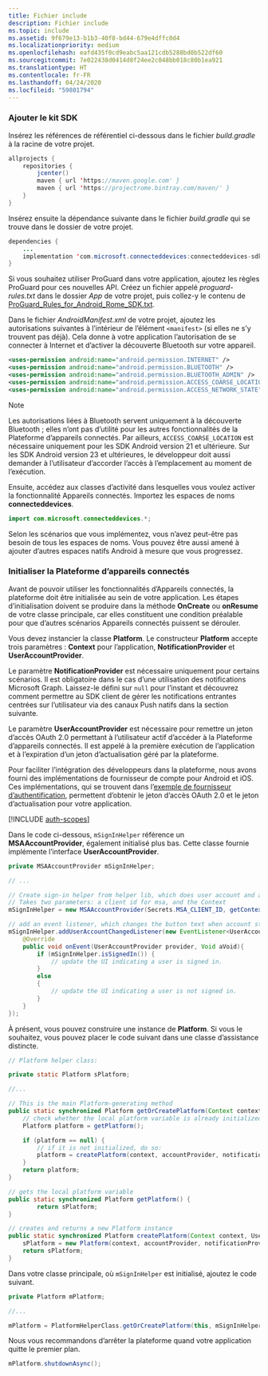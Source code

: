 ```yaml
---
title: Fichier include
description: Fichier include
ms.topic: include
ms.assetid: 9f679e13-b1b3-40f8-bd44-679e4dffc0d4
ms.localizationpriority: medium
ms.openlocfilehash: eafd435f0cd9eabc5aa121cdb5288bd0b522df60
ms.sourcegitcommit: 7e022438d0414d8f24ee2c048bb018c80b1ea921
ms.translationtype: HT
ms.contentlocale: fr-FR
ms.lasthandoff: 04/24/2020
ms.locfileid: "59801794"
---
```

### <a name="add-the-sdk"></a>Ajouter le kit SDK

Insérez les références de référentiel ci-dessous dans le fichier *build.gradle* à la racine de votre projet.

```java
allprojects {
    repositories {
        jcenter()
        maven { url 'https://maven.google.com' }
        maven { url 'https://projectrome.bintray.com/maven/' }
    }
}
```
Insérez ensuite la dépendance suivante dans le fichier _build.gradle_ qui se trouve dans le dossier de votre projet.

```java
dependencies { 
    ...
    implementation 'com.microsoft.connecteddevices:connecteddevices-sdk:0.11.0'
}
```

Si vous souhaitez utiliser ProGuard dans votre application, ajoutez les règles ProGuard pour ces nouvelles API. Créez un fichier appelé *proguard-rules.txt* dans le dossier *App* de votre projet, puis collez-y le contenu de [ProGuard_Rules_for_Android_Rome_SDK.txt](https://github.com/Microsoft/project-rome/blob/master/Android/ProGuard_Rules_for_Android_Rome_SDK.txt).

Dans le fichier *AndroidManifest.xml* de votre projet, ajoutez les autorisations suivantes à l’intérieur de l’élément `<manifest>` (si elles ne s’y trouvent pas déjà). Cela donne à votre application l’autorisation de se connecter à Internet et d’activer la découverte Bluetooth sur votre appareil.

```xml
<uses-permission android:name="android.permission.INTERNET" />
<uses-permission android:name="android.permission.BLUETOOTH" />
<uses-permission android:name="android.permission.BLUETOOTH_ADMIN" />
<uses-permission android:name="android.permission.ACCESS_COARSE_LOCATION" />
<uses-permission android:name="android.permission.ACCESS_NETWORK_STATE" />
```

> [!NOTE]
> Les autorisations liées à Bluetooth servent uniquement à la découverte Bluetooth ; elles n’ont pas d’utilité pour les autres fonctionnalités de la Plateforme d’appareils connectés. Par ailleurs, `ACCESS_COARSE_LOCATION` est nécessaire uniquement pour les SDK Android version 21 et ultérieure. Sur les SDK Android version 23 et ultérieures, le développeur doit aussi demander à l’utilisateur d’accorder l’accès à l’emplacement au moment de l’exécution.

Ensuite, accédez aux classes d’activité dans lesquelles vous voulez activer la fonctionnalité Appareils connectés. Importez les espaces de noms **connecteddevices**.

```java
import com.microsoft.connecteddevices.*;
```

Selon les scénarios que vous implémentez, vous n’avez peut-être pas besoin de tous les espaces de noms. Vous pouvez être aussi amené à ajouter d’autres espaces natifs Android à mesure que vous progressez.

### <a name="initialize-the-connected-devices-platform"></a>Initialiser la Plateforme d’appareils connectés

Avant de pouvoir utiliser les fonctionnalités d’Appareils connectés, la plateforme doit être initialisée au sein de votre application. Les étapes d’initialisation doivent se produire dans la méthode **OnCreate** ou **onResume** de votre classe principale, car elles constituent une condition préalable pour que d’autres scénarios Appareils connectés puissent se dérouler. 

Vous devez instancier la classe **Platform**. Le constructeur **Platform** accepte trois paramètres : **Context** pour l’application, **NotificationProvider** et **UserAccountProvider**.

Le paramètre **NotificationProvider** est nécessaire uniquement pour certains scénarios. Il est obligatoire dans le cas d’une utilisation des notifications Microsoft Graph. Laissez-le défini sur `null` pour l’instant et découvrez comment permettre au SDK client de gérer les notifications entrantes centrées sur l’utilisateur via des canaux Push natifs dans la section suivante.

Le paramètre **UserAccountProvider** est nécessaire pour remettre un jeton d’accès OAuth 2.0 permettant à l’utilisateur actif d’accéder à la Plateforme d’appareils connectés. Il est appelé à la première exécution de l’application et à l’expiration d’un jeton d’actualisation géré par la plateforme. 

Pour faciliter l’intégration des développeurs dans la plateforme, nous avons fourni des implémentations de fournisseur de compte pour Android et iOS. Ces implémentations, qui se trouvent dans l’[exemple de fournisseur d’authentification](https://github.com/Microsoft/project-rome/tree/master/Android/samples/account-provider-sample), permettent d’obtenir le jeton d’accès OAuth 2.0 et le jeton d’actualisation pour votre application.

[!INCLUDE [auth-scopes](../auth-scopes.md)]

Dans le code ci-dessous, `mSignInHelper` référence un **MSAAccountProvider**, également initialisé plus bas. Cette classe fournie implémente l’interface **UserAccountProvider**.

```java
private MSAAccountProvider mSignInHelper;

// ...

// Create sign-in helper from helper lib, which does user account and access token management for us
// Takes two parameters: a client id for msa, and the Context
mSignInHelper = new MSAAccountProvider(Secrets.MSA_CLIENT_ID, getContext());

// add an event listener, which changes the button text when account state changes
mSignInHelper.addUserAccountChangedListener(new EventListener<UserAccountProvider, Void>() {
    @Override
    public void onEvent(UserAccountProvider provider, Void aVoid){
        if (mSignInHelper.isSignedIn()) {
            // update the UI indicating a user is signed in.
        }
        else
        {
            // update the UI indicating a user is not signed in.
        }
    }
});
```

À présent, vous pouvez construire une instance de **Platform**. Si vous le souhaitez, vous pouvez placer le code suivant dans une classe d’assistance distincte. 

```java
// Platform helper class:

private static Platform sPlatform;

//...

// This is the main Platform-generating method
public static synchronized Platform getOrCreatePlatform(Context context, UserAccountProvider accountProvider, NotificationProvider notificationProvider) {
    // check whether the local platform variable is already initialized.
    Platform platform = getPlatform();

    if (platform == null) {
        // if it is not initialized, do so:
        platform = createPlatform(context, accountProvider, notificationProvider);
    }
    return platform;
}

// gets the local platform variable
public static synchronized Platform getPlatform() {
        return sPlatform;
}

// creates and returns a new Platform instance
public static synchronized Platform createPlatform(Context context, UserAccountProvider accountProvider, NotificationProvider notificationProvider) {
    sPlatform = new Platform(context, accountProvider, notificationProvider);
    return sPlatform;
}
```
Dans votre classe principale, où `mSignInHelper` est initialisé, ajoutez le code suivant.

```java
private Platform mPlatform;

//...

mPlatform = PlatformHelperClass.getOrCreatePlatform(this, mSignInHelper, null);
```

Nous vous recommandons d’arrêter la plateforme quand votre application quitte le premier plan.

```Java
mPlatform.shutdownAsync();
```
